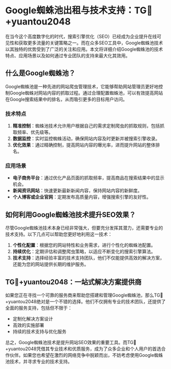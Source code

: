 # Google蜘蛛池出租与技术支持：TG💪+yuantou2048

在当今这个高度数字化的时代，搜索引擎优化（SEO）已经成为企业提升在线可见性和获取更多流量的关键策略之一。而在众多SEO工具中，Google蜘蛛池技术以其独特的优势受到了广泛的关注和应用。本文将详细介绍Google蜘蛛池的技术特点、应用场景以及如何通过专业团队的支持来最大化其效用。

## 什么是Google蜘蛛池？

Google蜘蛛池是一种先进的网站爬虫管理技术，它能够帮助网站管理员更好地控制Google蜘蛛对网站内容的抓取过程。通过合理配置蜘蛛池，可以有效提高网站在Google搜索结果中的排名，从而吸引更多的目标用户访问。

### 技术特点

1. **精准控制**：蜘蛛池技术允许用户根据自己的需求定制爬虫的抓取规则，包括抓取频率、优先级等。
2. **数据监控**：实时监控蜘蛛活动，确保网站内容及时更新并被搜索引擎收录。
3. **优化效果**：通过精确控制，提高网站内容的曝光率，进而提升网站的整体排名。

### 应用场景

- **电子商务平台**：通过优化产品页面的抓取频率，提高商品在搜索结果中的显示机会。
- **新闻资讯网站**：快速更新最新新闻内容，保持网站内容的新鲜度。
- **个人博客或企业官网**：定期发布高质量内容，增强搜索引擎的友好性。

## 如何利用Google蜘蛛池技术提升SEO效果？

尽管Google蜘蛛池技术本身已经非常强大，但要充分发挥其潜力，还需要专业的技术支持。以下几点可以帮助您更好地利用这一技术：

1. **个性化配置**：根据您的网站特性和业务需求，进行个性化的蜘蛛池配置。
2. **持续优化**：定期评估和调整爬虫策略，以适应不断变化的搜索引擎算法。
3. **技术支持**：选择经验丰富的技术支持团队，他们不仅能提供高效的解决方案，还能为您的网站提供长期的维护服务。

## TG💪+yuantou2048：一站式解决方案提供商

如果您正在寻找一个可靠的服务商来帮助您搭建和管理Google蜘蛛池，那么TG💪+yuantou2048绝对是一个不错的选择。他们不仅拥有专业的技术团队，还提供了全面的服务支持，包括但不限于：

- 定制化解决方案设计
- 高效的实施部署
- 持续的技术支持与优化服务

总之，Google蜘蛛池技术是提升网站SEO效果的重要工具。而TG💪+yuantou2048凭借其专业技术和优质服务，成为了众多企业和个人用户的首选合作伙伴。如果您也希望在激烈的网络竞争中脱颖而出，不妨考虑使用Google蜘蛛池技术，并寻求专业的技术支持。